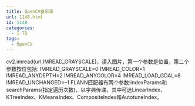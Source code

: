 ```yaml
---
title: OpenCV备忘录
url: 1148.html
id: 1148
categories:
  - I·TQ
tags:
  - OpenCV
---
```


cv2.imread(url,IMREAD\_GRAYSCALE)，读入图片，第一个参数是位置，第二个参数按位包括: IMREAD\_GRAYSCALE=0 IMREAD\_COLOR=1 IMREAD\_ANYDEPTH=2 IMREAD\_ANYCOLOR=4 IMREAD\_LOAD\_GDAL=8 IMREAD\_UNCHANGED=–1 FLANN匹配器有两个参数:indexParams和searchParams(指定遍历次数)，以字典传递，其中可选LinearIndex、KTreeIndex、KMeansIndex、CompositeIndex和AutotuneIndex。